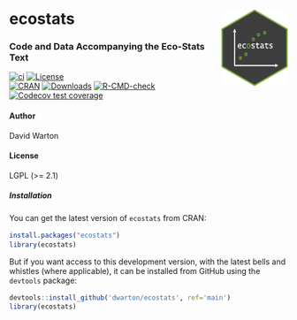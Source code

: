 # ecostats <img src="man/figures/ecostats_hex.png" align="right" alt="" width="120" />
### Code and Data Accompanying the Eco-Stats Text
[![ci](https://github.com/dwarton/ecostats/workflows/ci/badge.svg)](https://github.com/dwarton/ecostats/actions?query=workflow%3Aci)
[![License](http://img.shields.io/badge/license-LGPL%20%28%3E=%202.1%29-brightgreen.svg?style=flat)](http://www.gnu.org/licenses/gpl-2.0.html) <br />
[![CRAN](http://www.r-pkg.org/badges/version/ecostats)](https://CRAN.R-project.org/package=ecostats) 
[![Downloads](http://cranlogs.r-pkg.org/badges/ecostats?color=brightgreen)](https://www.r-pkg.org/pkg/ecostats)
  [![R-CMD-check](https://github.com/fontikar/ecostats/actions/workflows/R-CMD-check.yaml/badge.svg)](https://github.com/fontikar/ecostats/actions/workflows/R-CMD-check.yaml)
[![Codecov test coverage](https://codecov.io/gh/fontikar/ecostats/branch/main/graph/badge.svg)](https://app.codecov.io/gh/fontikar/ecostats?branch=main)



#### Author

David Warton

#### License

LGPL (>= 2.1)

##### Installation

You can get the latest version of `ecostats` from CRAN:
``` r
install.packages("ecostats")
library(ecostats)
```

But if you want access to this development version, with the latest bells and whistles (where applicable), it can be installed from GitHub using the `devtools` package:

``` r
devtools::install_github('dwarton/ecostats', ref='main')
library(ecostats)
```
